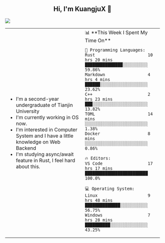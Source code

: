 <h2 align="center"> Hi, I'm KuangjuX 👋 </h2>
<p><img src="https://w.wallhaven.cc/full/nz/wallhaven-nz1e8j.jpg"></p>
<table>
    <tr>
        <td valign="center" width="50%">
            <ul>
                <li>I'm a second-year undergraduate of Tianjin University</li>
                <li>I'm currently working in OS now.</li>
                <li>I'm interested in Computer System and I have a little knowledge on Web Backend</li>
                <li>I'm studying async/await feature in Rust, I feel hard about this.</li>
            </ul>
        </td>
       <td valign="top" width="50%">
<!--START_SECTION:waka-->
📊 **This Week I Spent My Time On** 

```text
💬 Programming Languages: 
Rust                     10 hrs 20 mins      ███████████████░░░░░░░░░░   59.86% 
Markdown                 4 hrs 4 mins        ██████░░░░░░░░░░░░░░░░░░░   23.62% 
C++                      2 hrs 23 mins       ███░░░░░░░░░░░░░░░░░░░░░░   13.82% 
TOML                     14 mins             ░░░░░░░░░░░░░░░░░░░░░░░░░   1.38% 
Docker                   8 mins              ░░░░░░░░░░░░░░░░░░░░░░░░░   0.86%

🔥 Editors: 
VS Code                  17 hrs 17 mins      █████████████████████████   100.0%

💻 Operating System: 
Linux                    9 hrs 48 mins       ██████████████░░░░░░░░░░░   56.75% 
Windows                  7 hrs 28 mins       ██████████░░░░░░░░░░░░░░░   43.25%

```


<!--END_SECTION:waka-->
</td></tr>
</table>


